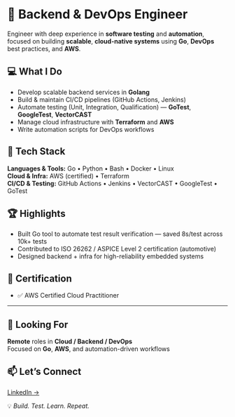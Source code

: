 # 🚀 Backend & DevOps Engineer

Engineer with deep experience in **software testing** and **automation**, focused on building **scalable**, **cloud-native systems** using **Go**, **DevOps** best practices, and **AWS**.



## 💻 What I Do

- Develop scalable backend services in **Golang**  
- Build & maintain CI/CD pipelines (GitHub Actions, Jenkins)  
- Automate testing (Unit, Integration, Qualification) — **GoTest**, **GoogleTest**, **VectorCAST**  
- Manage cloud infrastructure with **Terraform** and **AWS**  
- Write automation scripts for DevOps workflows  



## 🔧 Tech Stack

**Languages & Tools:**  Go • Python • Bash • Docker • Linux  
**Cloud & Infra:**  AWS (certified) • Terraform  
**CI/CD & Testing:**  GitHub Actions • Jenkins • VectorCAST • GoogleTest • GoTest  



## 🏆 Highlights

- Built Go tool to automate test result verification — saved 8s/test across 10k+ tests  
- Contributed to ISO 26262 / ASPICE Level 2 certification (automotive)  
- Designed backend + infra for high-reliability embedded systems  



## 📜 Certification

- ✅ AWS Certified Cloud Practitioner  

---

## 📍 Looking For

**Remote** roles in **Cloud / Backend / DevOps**  
Focused on **Go**, **AWS**, and automation-driven workflows



## 📫 Let’s Connect

[LinkedIn →](https://linkedin.com/in/laurentiu-tudorascu)



💡 *Build. Test. Learn. Repeat.*
